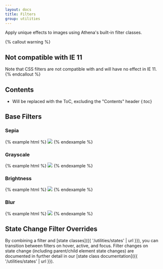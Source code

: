```yaml
---
layout: docs
title: Filters
group: utilities
---
```


Apply unique effects to images using Athena's built-in filter classes.

{% callout warning %}
## Not compatible with IE 11
Note that CSS filters are not compatible with and will have no effect in IE 11.
{% endcallout %}


## Contents

* Will be replaced with the ToC, excluding the "Contents" header
{:toc}


## Base Filters

### Sepia

{% example html %}
<img src="https://unsplash.it/255/255" class="filter-sepia">
{% endexample %}

### Grayscale

{% example html %}
<img src="https://unsplash.it/255/255" class="filter-grayscale">
{% endexample %}

### Brightness

{% example html %}
<img src="https://unsplash.it/255/255" class="filter-brightness">
{% endexample %}

### Blur

{% example html %}
<img src="https://unsplash.it/255/255" class="filter-blur">
{% endexample %}


## State Change Filter Overrides

By combining a filter and [state classes]({{ '/utilities/states' | url }}), you can transition between filters on hover, active, and focus. Filter changes on state change (including parent/child element state changes) are documented in further detail in our [state class documentation]({{ '/utilities/states' | url }}).
